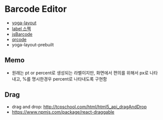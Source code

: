 # Barcode Editor

- [yoga-layout](https://yogalayout.com/)
- [label 스펙](https://www.notion.so/bgpworks/Label-8074847c68454a89bd82932d92e8540b)
- [jsBarcode](https://github.com/lindell/JsBarcode)
- [qrcode](https://github.com/soldair/node-qrcode)
- yoga-layout-prebuilt

## Memo

- 원래는 pt or percent로 생성되는 라벨이지만, 화면에서 편의를 위해서 px로 나타내고, %를 명시한경우 percent로 나타내도록 구현함

## Drag

- drag and drop: http://tcpschool.com/html/html5_api_dragAndDrop
- https://www.npmjs.com/package/react-draggable
